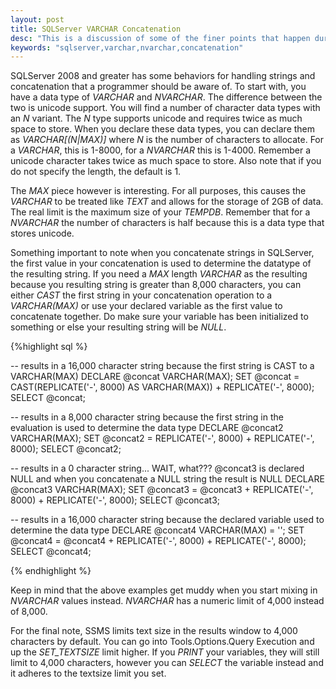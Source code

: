 ```yaml
---
layout: post
title: SQLServer VARCHAR Concatenation
desc: "This is a discussion of some of the finer points that happen during concatenation of VARCHAR data types in SQLServer"
keywords: "sqlserver,varchar,nvarchar,concatenation"
---
```


SQLServer 2008 and greater has some behaviors for handling strings and concatenation that a programmer should be aware of.  To start with, you have a data type of *VARCHAR* and *NVARCHAR*.  The difference between the two is unicode support.  You will find a number of character data types with an *N* variant.  The *N* type supports unicode and requires twice as much space to store.  When you declare these data types, you can declare them as *VARCHAR[(N|MAX)]* where *N* is the number of characters to allocate.  For a *VARCHAR*, this is 1-8000, for a *NVARCHAR* this is 1-4000.  Remember a unicode character takes twice as much space to store.  Also note that if you do not specify the length, the default is 1.

The *MAX* piece however is interesting.  For all purposes, this causes the *VARCHAR* to be treated like *TEXT* and allows for the storage of 2GB of data.  The real limit is the maximum size of your *TEMPDB*.  Remember that for a *NVARCHAR* the number of characters is half because this is a data type that stores unicode.

Something important to note when you concatenate strings in SQLServer, the first value in your concatenation is used to determine the datatype of the resulting string.  If you need a *MAX* length *VARCHAR* as the resulting because you resulting string is greater than 8,000 characters, you can either *CAST* the first string in your concatenation operation to a *VARCHAR(MAX)* or use your declared variable as the first value to concatenate together.  Do make sure your variable has been initialized to something or else your resulting string will be *NULL*.

{%highlight sql %}

-- results in a 16,000 character string because the first string is CAST to a VARCHAR(MAX)
DECLARE @concat VARCHAR(MAX);
SET @concat = CAST(REPLICATE('-', 8000) AS VARCHAR(MAX)) + REPLICATE('-', 8000);
SELECT @concat;

-- results in a 8,000 character string because the first string in the evaluation is used to determine the data type
DECLARE @concat2 VARCHAR(MAX);
SET @concat2 = REPLICATE('-', 8000) + REPLICATE('-', 8000);
SELECT @concat2;

-- results in a 0 character string... WAIT, what???  @concat3 is declared NULL and when you concatenate a NULL string the result is NULL
DECLARE @concat3 VARCHAR(MAX);
SET @concat3 = @concat3 + REPLICATE('-', 8000) + REPLICATE('-', 8000);
SELECT @concat3;

-- results in a 16,000 character string because the declared variable used to determine the data type
DECLARE @concat4 VARCHAR(MAX) = '';
SET @concat4 = @concat4 + REPLICATE('-', 8000) + REPLICATE('-', 8000);
SELECT @concat4;

{% endhighlight %}

Keep in mind that the above examples get muddy when you start mixing in *NVARCHAR* values instead.  *NVARCHAR* has a numeric limit of 4,000 instead of 8,000.

For the final note, SSMS limits text size in the results window to 4,000 characters by default.  You can go into Tools.Options.Query Execution and up the *SET_TEXTSIZE* limit higher.  If you *PRINT* your variables, they will still limit to 4,000 characters, however you can *SELECT* the variable instead and it adheres to the textsize limit you set.
